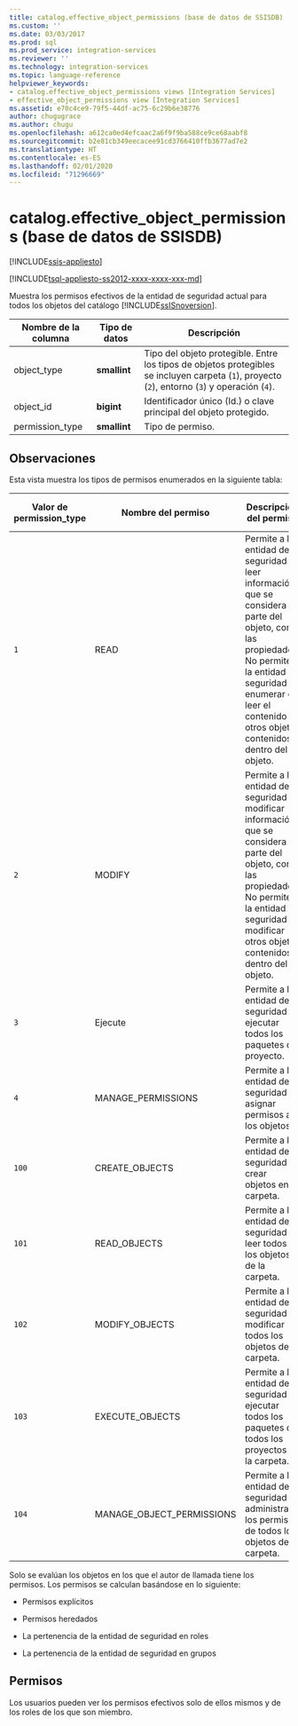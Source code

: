 ```yaml
---
title: catalog.effective_object_permissions (base de datos de SSISDB) | Microsoft Docs
ms.custom: ''
ms.date: 03/03/2017
ms.prod: sql
ms.prod_service: integration-services
ms.reviewer: ''
ms.technology: integration-services
ms.topic: language-reference
helpviewer_keywords:
- catalog.effective_object_permissions views [Integration Services]
- effective_object_permissions view [Integration Services]
ms.assetid: e70c4ce9-79f5-44df-ac75-6c29b6e38776
author: chugugrace
ms.author: chugu
ms.openlocfilehash: a612ca0ed4efcaac2a6f9f9ba588ce9ce68aabf8
ms.sourcegitcommit: b2e81cb349eecacee91cd3766410ffb3677ad7e2
ms.translationtype: HT
ms.contentlocale: es-ES
ms.lasthandoff: 02/01/2020
ms.locfileid: "71296669"
---
```

# <a name="catalogeffective_object_permissions-ssisdb-database"></a>catalog.effective_object_permissions (base de datos de SSISDB)

[!INCLUDE[ssis-appliesto](../../includes/ssis-appliesto-ssvrpluslinux-asdb-asdw-xxx.md)]


[!INCLUDE[tsql-appliesto-ss2012-xxxx-xxxx-xxx-md](../../includes/tsql-appliesto-ss2012-xxxx-xxxx-xxx-md.md)]

  Muestra los permisos efectivos de la entidad de seguridad actual para todos los objetos del catálogo [!INCLUDE[ssISnoversion](../../includes/ssisnoversion-md.md)].  
  
|Nombre de la columna|Tipo de datos|Descripción|  
|-----------------|---------------|-----------------|  
|object_type|**smallint**|Tipo del objeto protegible. Entre los tipos de objetos protegibles se incluyen carpeta (`1`), proyecto (`2`), entorno (`3`) y operación (`4`).|  
|object_id|**bigint**|Identificador único (Id.) o clave principal del objeto protegido.|  
|permission_type|**smallint**|Tipo de permiso.|  
  
## <a name="remarks"></a>Observaciones  
 Esta vista muestra los tipos de permisos enumerados en la siguiente tabla:  
  
|Valor de permission_type|Nombre del permiso|Descripción del permiso|Tipos de objetos aplicables|  
|----------------------------|---------------------|----------------------------|-----------------------------|  
|`1`|READ|Permite a la entidad de seguridad leer información que se considera parte del objeto, como las propiedades. No permite a la entidad de seguridad enumerar o leer el contenido de otros objetos contenidos dentro del objeto.|Carpeta, proyecto, entorno, operación|  
|`2`|MODIFY|Permite a la entidad de seguridad modificar información que se considera parte del objeto, como las propiedades. No permite a la entidad de seguridad modificar otros objetos contenidos dentro del objeto.|Carpeta, proyecto, entorno, operación|  
|`3`|Ejecute|Permite a la entidad de seguridad ejecutar todos los paquetes del proyecto.|proyecto|  
|`4`|MANAGE_PERMISSIONS|Permite a la entidad de seguridad asignar permisos a los objetos.|Carpeta, proyecto, entorno, operación|  
|`100`|CREATE_OBJECTS|Permite a la entidad de seguridad crear objetos en la carpeta.|Carpeta|  
|`101`|READ_OBJECTS|Permite a la entidad de seguridad leer todos los objetos de la carpeta.|Carpeta|  
|`102`|MODIFY_OBJECTS|Permite a la entidad de seguridad modificar todos los objetos de la carpeta.|Carpeta|  
|`103`|EXECUTE_OBJECTS|Permite a la entidad de seguridad ejecutar todos los paquetes de todos los proyectos de la carpeta.|Carpeta|  
|`104`|MANAGE_OBJECT_PERMISSIONS|Permite a la entidad de seguridad administrar los permisos de todos los objetos de la carpeta.|Carpeta|  
  
 Solo se evalúan los objetos en los que el autor de llamada tiene los permisos. Los permisos se calculan basándose en lo siguiente:  
  
-   Permisos explícitos  
  
-   Permisos heredados  
  
-   La pertenencia de la entidad de seguridad en roles  
  
-   La pertenencia de la entidad de seguridad en grupos  
  
## <a name="permissions"></a>Permisos  
 Los usuarios pueden ver los permisos efectivos solo de ellos mismos y de los roles de los que son miembro.  
  
  
